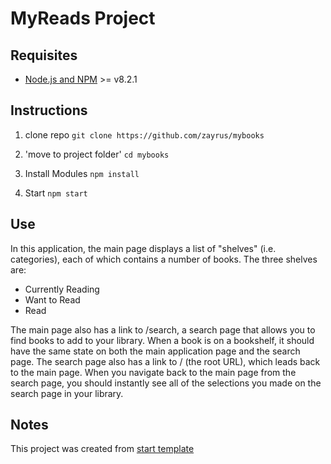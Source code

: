 # MyReads Project

## Requisites
- [Node.js and NPM](nodejs.org) >= v8.2.1

## Instructions

1. clone repo
`git clone https://github.com/zayrus/mybooks `

2. 'move to project folder'
`cd mybooks`

3. Install Modules
`npm install`

4. Start
`npm start`

## Use
In this application, the main page displays a list of "shelves" (i.e. categories), each of which contains a number of books. The three shelves are:

- Currently Reading
- Want to Read
- Read

The main page also has a link to /search, a search page that allows you to find books to add to your library.
When a book is on a bookshelf, it should have the same state on both the main application page and the search page.
The search page also has a link to / (the root URL), which leads back to the main page.
When you navigate back to the main page from the search page, you should instantly see all of the selections you made on the search page in your library.

## Notes
This project was created from [start template](https://github.com/udacity/reactnd-project-myreads-starter)


